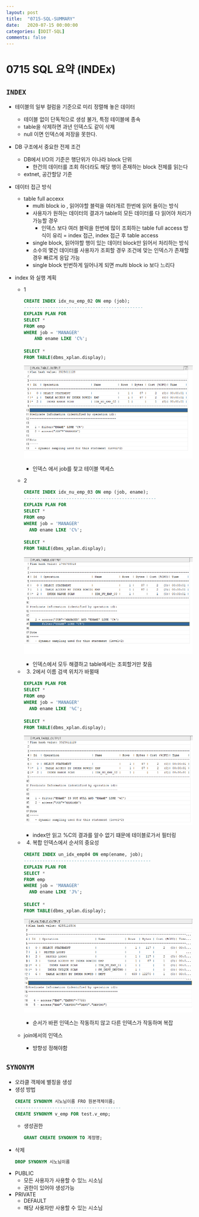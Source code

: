```yaml
---
layout: post
title:  "0715-SQL-SUMMARY"
date:   2020-07-15 00:00:00
categories: [DDIT-SQL]
comments: false
---
```


# 0715 SQL 요약 (INDEx)

## `INDEX`
- 테이블의 일부 컬럼을 기준으로 미리 정렬해 놓은 데이터
    - 테이블 없이 단독적으로 생성 불가, 특정 테이블에 종속
    - table을 삭제하면 과년 인덱스도 같이 삭제
    - null 이면 인덱스에 저장을 못한다.
- DB 구조에서 중요한 전제 조건
    - DB에서 I/O의 기준은 행단위가 이나라 block 단위
        - 한건의 데이터를 조회 하더라도 해당 행이 존재하는 block 전체를 읽는다
    - extnet, 공간할당 기준
- 데이터 접근 방식
    - table full accexx
        - multi block io , 읽어야할 블럭을 여러개르 한번에 읽어 들이는 방식
        - 사용자가 원하는 데이터의 결과가 table의 모든 데이터를 다 읽어야 처리가 가능할 경우
            - 인덱스 보다 여러 블럭을 한번에 많이 조회하는 table full access 방식이 유리
    = index 접근, index 접근 후 table access
        - single block, 읽어야할 행이 있는 데이터 block만 읽어서 처리하는 방식
        - 소수의 몇건 데이터를 사용자가 조회할 경우 조건에 맞는 인덱스가 존재할 경우 빠르게 응답 가능
        - single block 빈번하게 일어나게 되면 multi block io 보다 느리다
        
- index 와 실행 계획
    - 1
        ```sql
        CREATE INDEX idx_nu_emp_02 ON emp (job);
        ---------------------------------------------
        EXPLAIN PLAN FOR
        SELECT *
        FROM emp
        WHERE job = 'MANAGER'
            AND ename LIKE 'C%';
        
        SELECT *
        FROM TABLE(dbms_xplan.display);
        ```
        
        ![결과](/img/0715/1.PNG)
        - 인덱스 에서 job를 찾고 테이블 액세스 
    - 2
        ```sql
        CREATE INDEX idx_nu_emp_03 ON emp (job, ename);
        --------------------------------------------------
        EXPLAIN PLAN FOR
        SELECT *
        FROM emp
        WHERE job = 'MANAGER'
          AND ename LIKE 'C%';
        
        SELECT *
        FROM TABLE(dbms_xplan.display);
        ```
        ![결과](/img/0715/2,4.PNG)
        - 인덱스에서 모두 해결하고 table에서는 조회할거만 찾음
    - 3. 2에서 이름 검색 위치가 바뀔때
        ```sql
        EXPLAIN PLAN FOR
        SELECT *
        FROM emp
        WHERE job = 'MANAGER'
          AND ename LIKE '%C';
        
        SELECT *
        FROM TABLE(dbms_xplan.display);
        ```
        
        ![결과](/img/0715/3.PNG)
        - index만 읽고 %C의 결과를 알수 없기 떄문에 테이블로가서 필터링
    - 4. 복합 인덱스에서 순서의 중요성 
        ```sql
        CREATE INDEX un_idx_emp04 ON emp(ename, job);
        ------------------------------------------------
        EXPLAIN PLAN FOR
        SELECT *
        FROM emp
        WHERE job = 'MANAGER'
          AND ename LIKE 'J%';
        
        SELECT *
        FROM TABLE(dbms_xplan.display);
        ```
      
        ![결과](/img/0715/6.PNG)  
        - 순서가 바뀐 인덱스는 작동하지 않고 다른 인덱스가 작동하며 복잡
    - join에서의 인덱스
        - 방향성 정해야함
        
## `SYNONYM`
- 오라클 객체에 별칭을 생성
- 생성 방법
    ```sql
    CREATE SYNONYM 시노님이름 FRO 원본객체이름;
    ----------------------------------------
    CREATE SYNONYM v_emp FOR test.v_emp;
    ```
    - 생성권한
        ```sql
        GRANT CREATE SYNONYM TO 계정명;
        ```
- 삭제
    ```sql
    DROP SYNONYM 시노님이름
    ```
- PUBLIC
    - 모든 사용자가 사용할 수 있느 시소님
    - 권한이 있어야 생성가능
- PRIVATE 
    - DEFAULT
    - 해당 사용자만 사용할 수 있는 시소님
